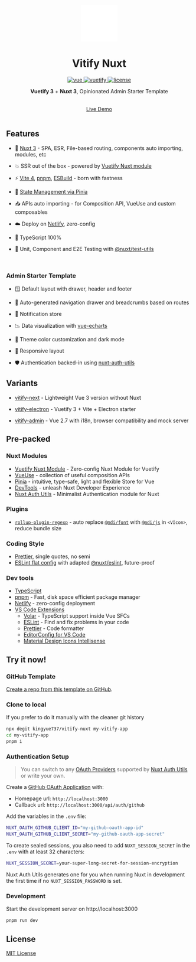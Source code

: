 <p align="center">
  <img alt="Vitify - Opinionated Vuetify Admin Starter Template" src="public/vitify-nuxt.svg" width=100px/>
</p>
<h1 align="center">Vitify Nuxt</h1>

<p align="center">
  <a href="https://github.com/vuejs/vue">
    <img src="https://img.shields.io/badge/nuxt-3-brightgreen.svg" alt="vue">
  </a>
  <a href="https://github.com/vuetifyjs/vuetify">
    <img src="https://img.shields.io/badge/vuetify-3-blue.svg" alt="vuetify">
  </a>
  <a href="https://github.com/kingyue737/vitify-admin/blob/main/LICENSE">
    <img src="https://img.shields.io/github/license/mashape/apistatus.svg" alt="license">
  </a>
</p>

<p align='center'>
<b>Vuetify 3</b> + <b>Nuxt 3</b>, Opinionated Admin Starter Template<br><br>
</p>

<p align='center'>
<a href="https://vitify-nuxt.netlify.app/">Live Demo<br><br></a>
</p>

## Features

- 💚 [Nuxt 3](https://nuxt.com/) - SPA, ESR, File-based routing, components auto importing, modules, etc

- 💥 SSR out of the box - powered by [Vuetify Nuxt module](https://github.com/userquin/vuetify-nuxt-module)

- ⚡️ [Vite 4](https://github.com/vitejs/vite), [pnpm](https://pnpm.io/), [ESBuild](https://github.com/evanw/esbuild) - born with fastness

- 🍍 [State Management via Pinia](https://pinia.vuejs.org/)

- 📥 APIs auto importing - for Composition API, VueUse and custom composables

- ☁️ Deploy on [Netlify](https://www.netlify.com/), zero-config

- 🦾 TypeScript 100%

- 🧪 Unit, Component and E2E Testing with [@nuxt/test-utils](https://github.com/nuxt/test-utils)

<br>

### Admin Starter Template

- 🪟 Default layout with drawer, header and footer

- 🧭 Auto-generated navigation drawer and breadcrumbs based on routes

- 🔔 Notification store

- 📉 Data visualization with [vue-echarts](https://github.com/ecomfe/vue-echarts)

- 🎨 Theme color customization and dark mode

- 📱 Responsive layout

- 🛡️ Authentication backed-in using [nuxt-auth-utils](https://github.com/Atinux/nuxt-auth-utils)

## Variants

- [vitify-next](https://github.com/kingyue737/vitify-next) - Lightweight Vue 3 version without Nuxt

- [vitify-electron](https://github.com/kingyue737/vitify-electron) - Vuetify 3 + Vite + Electron starter
- [vitify-admin](https://github.com/kingyue737/vitify-admin) - Vue 2.7 with i18n, browser compatibility and mock server

## Pre-packed

### Nuxt Modules

- [Vuetify Nuxt Module](https://github.com/userquin/vuetify-nuxt-module) - Zero-config Nuxt Module for Vuetify
- [VueUse](https://github.com/vueuse/vueuse) - collection of useful composition APIs
- [Pinia](https://github.com/vuejs/pinia) - intuitive, type-safe, light and flexible Store for Vue
- [DevTools](https://github.com/nuxt/devtools) - unleash Nuxt Developer Experience
- [Nuxt Auth Utils](https://github.com/Atinux/nuxt-auth-utils) - Minimalist Authentication module for Nuxt

### Plugins

- [`rollup-plugin-regexp`](https://github.com/kingyue737/rollup-plugin-regexp) - auto replace [`@mdi/font`](https://github.com/Templarian/MaterialDesign-Webfont) with [`@mdi/js`](https://github.com/Templarian/MaterialDesign-JS) in `<VIcon>`, reduce bundle size

### Coding Style

- [Prettier](https://prettier.io/), single quotes, no semi
- [ESLint flat config](https://eslint.org/docs/latest/use/configure/configuration-files-new) with adapted [@nuxt/eslint](https://github.com/nuxt/eslint), future-proof

### Dev tools

- [TypeScript](https://www.typescriptlang.org/)
- [pnpm](https://pnpm.js.org/) - Fast, disk space efficient package manager
- [Netlify](https://www.netlify.com/) - zero-config deployment
- [VS Code Extensions](./.vscode/extensions.json)
  - [Volar](https://marketplace.visualstudio.com/items?itemName=Vue.volar) - TypeScript support inside Vue SFCs
  - [ESLint](https://marketplace.visualstudio.com/items?itemName=dbaeumer.vscode-eslint) - Find and fix problems in your code
  - [Prettier](https://marketplace.visualstudio.com/items?itemName=esbenp.prettier-vscode) - Code formatter
  - [EditorConfig for VS Code](https://marketplace.visualstudio.com/items?itemName=EditorConfig.EditorConfig)
  - [Material Design Icons Intellisense](https://marketplace.visualstudio.com/items?itemName=lukas-tr.materialdesignicons-intellisense)

## Try it now!

### GitHub Template

[Create a repo from this template on GitHub](https://github.com/kingyue737/vitify-nuxt/generate).

### Clone to local

If you prefer to do it manually with the cleaner git history

```bash
npx degit kingyue737/vitify-nuxt my-vitify-app
cd my-vitify-app
pnpm i
```

### Authentication Setup

> You can switch to any [OAuth Providers](https://github.com/Atinux/nuxt-auth-utils#supported-oauth-providers) supported by [Nuxt Auth Utils](https://github.com/Atinux/nuxt-auth-utils) or write your own.

Create a [GitHub OAuth Application](https://github.com/settings/applications/new) with:

- Homepage url: `http://localhost:3000`
- Callback url: `http://localhost:3000/api/auth/github`

Add the variables in the `.env` file:

```bash
NUXT_OAUTH_GITHUB_CLIENT_ID="my-github-oauth-app-id"
NUXT_OAUTH_GITHUB_CLIENT_SECRET="my-github-oauth-app-secret"
```

To create sealed sessions, you also need to add `NUXT_SESSION_SECRET` in the `.env` with at least 32 characters:

```bash
NUXT_SESSION_SECRET=your-super-long-secret-for-session-encryption
```

Nuxt Auth Utils generates one for you when running Nuxt in development the first time if no `NUXT_SESSION_PASSWORD` is set.

### Development

Start the development server on http://localhost:3000

```bash
pnpm run dev
```

## License

[MIT License](./LICENSE)
